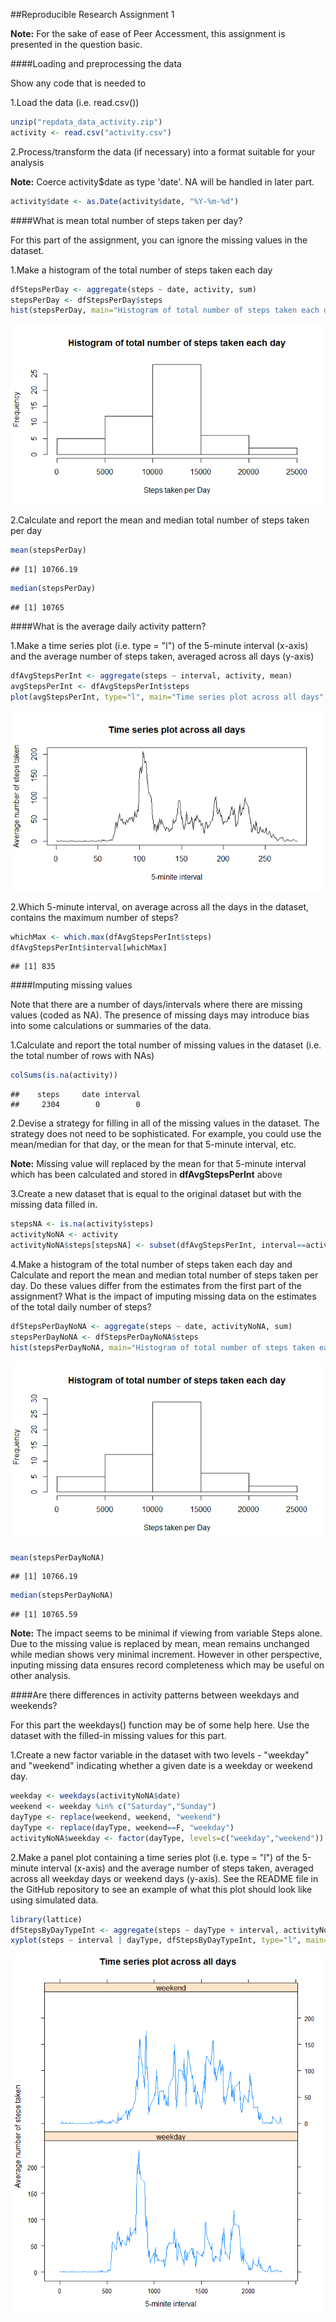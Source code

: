 ##Reproducible Research Assignment 1

**Note:** For the sake of ease of Peer Accessment, this assignment is presented in the question basic.

####Loading and preprocessing the data

Show any code that is needed to

1.Load the data (i.e. read.csv())


```r
unzip("repdata_data_activity.zip")
activity <- read.csv("activity.csv")
```

2.Process/transform the data (if necessary) into a format suitable for your analysis

**Note:** Coerce activity$date as type 'date'. NA will be handled in later part.


```r
activity$date <- as.Date(activity$date, "%Y-%m-%d")
```

####What is mean total number of steps taken per day?

For this part of the assignment, you can ignore the missing values in the dataset.

1.Make a histogram of the total number of steps taken each day


```r
dfStepsPerDay <- aggregate(steps ~ date, activity, sum)
stepsPerDay <- dfStepsPerDay$steps
hist(stepsPerDay, main="Histogram of total number of steps taken each day", xlab="Steps taken per Day")
```

![](PA1_template_files/figure-html/unnamed-chunk-3-1.png) 

2.Calculate and report the mean and median total number of steps taken per day


```r
mean(stepsPerDay)
```

```
## [1] 10766.19
```

```r
median(stepsPerDay)
```

```
## [1] 10765
```

####What is the average daily activity pattern?

1.Make a time series plot (i.e. type = "l") of the 5-minute interval (x-axis) and the average number of steps taken, averaged across all days (y-axis)


```r
dfAvgStepsPerInt <- aggregate(steps ~ interval, activity, mean)
avgStepsPerInt <- dfAvgStepsPerInt$steps
plot(avgStepsPerInt, type="l", main="Time series plot across all days", xlab="5-minite interval", ylab="Average number of steps taken")
```

![](PA1_template_files/figure-html/unnamed-chunk-5-1.png) 

2.Which 5-minute interval, on average across all the days in the dataset, contains the maximum number of steps?


```r
whichMax <- which.max(dfAvgStepsPerInt$steps)
dfAvgStepsPerInt$interval[whichMax]
```

```
## [1] 835
```

####Imputing missing values

Note that there are a number of days/intervals where there are missing values (coded as NA). The presence of missing days may introduce bias into some calculations or summaries of the data.

1.Calculate and report the total number of missing values in the dataset (i.e. the total number of rows with NAs)


```r
colSums(is.na(activity))
```

```
##    steps     date interval 
##     2304        0        0
```

2.Devise a strategy for filling in all of the missing values in the dataset. The strategy does not need to be sophisticated. For example, you could use the mean/median for that day, or the mean for that 5-minute interval, etc.

**Note:** Missing value will replaced by the mean for that 5-minute interval which has been calculated and stored in **dfAvgStepsPerInt** above

3.Create a new dataset that is equal to the original dataset but with the missing data filled in.


```r
stepsNA <- is.na(activity$steps)
activityNoNA <- activity
activityNoNA$steps[stepsNA] <- subset(dfAvgStepsPerInt, interval==activity$interval[stepsNA])$steps
```

4.Make a histogram of the total number of steps taken each day and Calculate and report the mean and median total number of steps taken per day. Do these values differ from the estimates from the first part of the assignment? What is the impact of imputing missing data on the estimates of the total daily number of steps?


```r
dfStepsPerDayNoNA <- aggregate(steps ~ date, activityNoNA, sum)
stepsPerDayNoNA <- dfStepsPerDayNoNA$steps
hist(stepsPerDayNoNA, main="Histogram of total number of steps taken each day", xlab="Steps taken per Day")
```

![](PA1_template_files/figure-html/unnamed-chunk-9-1.png) 

```r
mean(stepsPerDayNoNA)
```

```
## [1] 10766.19
```

```r
median(stepsPerDayNoNA)
```

```
## [1] 10765.59
```

**Note:** The impact seems to be minimal if viewing from variable Steps alone. Due to the missing value is replaced by mean, mean remains unchanged while median shows very minimal increment. However in other perspective, inputing missing data ensures record completeness which may be useful on other analysis.

####Are there differences in activity patterns between weekdays and weekends?

For this part the weekdays() function may be of some help here. Use the dataset with the filled-in missing values for this part.

1.Create a new factor variable in the dataset with two levels - "weekday" and "weekend" indicating whether a given date is a weekday or weekend day.


```r
weekday <- weekdays(activityNoNA$date)
weekend <- weekday %in% c("Saturday","Sunday")
dayType <- replace(weekend, weekend, "weekend")
dayType <- replace(dayType, weekend==F, "weekday")
activityNoNA$weekday <- factor(dayType, levels=c("weekday","weekend"))
```

2.Make a panel plot containing a time series plot (i.e. type = "l") of the 5-minute interval (x-axis) and the average number of steps taken, averaged across all weekday days or weekend days (y-axis). See the README file in the GitHub repository to see an example of what this plot should look like using simulated data.


```r
library(lattice)
dfStepsByDayTypeInt <- aggregate(steps ~ dayType + interval, activityNoNA, mean)
xyplot(steps ~ interval | dayType, dfStepsByDayTypeInt, type="l", main="Time series plot across all days", xlab="5-minite interval", ylab="Average number of steps taken")
```

![](PA1_template_files/figure-html/unnamed-chunk-11-1.png) 
